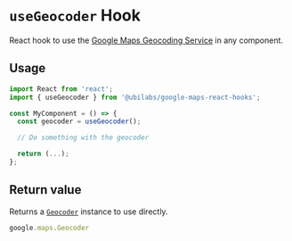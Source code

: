 # `useGeocoder` Hook

React hook to use the [Google Maps Geocoding Service](https://developers.google.com/maps/documentation/javascript/geocoding) in any component.

## Usage

```jsx
import React from 'react';
import { useGeocoder } from '@ubilabs/google-maps-react-hooks';

const MyComponent = () => {
  const geocoder = useGeocoder();

  // Do something with the geocoder

  return (...);
};
```

## Return value

Returns a [`Geocoder`](https://developers.google.com/maps/documentation/javascript/reference/geocoder) instance to use directly.

```TypeScript
google.maps.Geocoder
```
